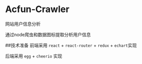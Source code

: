 # Acfun-Crawler
网站用户信息分析

通过node爬虫和数据图标提取分析用户信息

##技术准备
前端采用 `react` + `react-router` + `redux` + `echart`实现

后端采用 `egg` + `cheerio` 实现